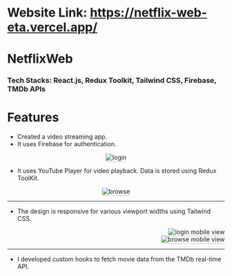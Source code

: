 # Website Link: https://netflix-web-eta.vercel.app/

# NetflixWeb

### Tech Stacks: React.js, Redux Toolkit, Tailwind CSS, Firebase, TMDb APIs

# Features

* Created a video streaming app.
* It uses Firebase for authentication.

<div style="text-align: center;">
    <img src="https://github.com/Sumeettt/NetflixWeb/blob/main/public/assets/Login.png" alt="login" style="max-width:70%;box-shadow:0 2.8px 2.2px rgba(0, 0, 0, 0.12)" />
</div>

* It uses YouTube Player for video playback. Data is stored using Redux ToolKit.

<div style="text-align: center;">
    <img src="https://github.com/Sumeettt/NetflixWeb/blob/main/public/assets/Browse.png" alt="browse" style="max-width:70%;box-shadow:0 2.8px 2.2px rgba(0, 0, 0, 0.12)" />
</div>

-----------------

* The design is responsive for various viewport widths using Tailwind CSS.

<div style="text-align: right;">
    <img src="https://github.com/Sumeettt/NetflixWeb/blob/main/public/assets/LoginMobileView.png" alt="login mobile view" style="max-width:70%;box-shadow:0 2.8px 2.2px rgba(0, 0, 0, 0.12)" />
</div>

<div style="text-align: right;">
    <img src="https://github.com/Sumeettt/NetflixWeb/blob/main/public/assets/BrowseMobileView.png" alt="browse mobile view" style="max-width:70%;box-shadow:0 2.8px 2.2px rgba(0, 0, 0, 0.12)" />
</div>

------------------

* I developed custom hooks to fetch movie data from the TMDb real-time API.
